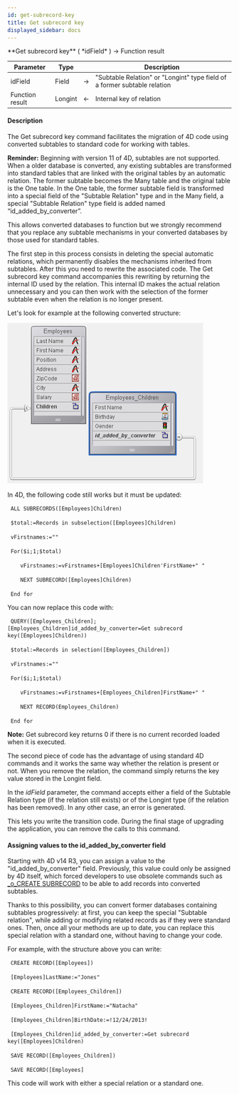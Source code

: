 ```yaml
---
id: get-subrecord-key
title: Get subrecord key
displayed_sidebar: docs
---
```


<!--REF #_command_.Get subrecord key.Syntax-->**Get subrecord key** ( *idField* ) -> Function result<!-- END REF-->
<!--REF #_command_.Get subrecord key.Params-->
| Parameter | Type |  | Description |
| --- | --- | --- | --- |
| idField | Field | -> | "Subtable Relation" or "Longint" type field of a former subtable relation |
| Function result | Longint | <- | Internal key of relation |

<!-- END REF-->

#### Description 

<!--REF #_command_.Get subrecord key.Summary-->The Get subrecord key command facilitates the migration of 4D code using converted subtables to standard code for working with tables.<!-- END REF-->

**Reminder:** Beginning with version 11 of 4D, subtables are not supported. When a older database is converted, any existing subtables are transformed into standard tables that are linked with the original tables by an automatic relation. The former subtable becomes the Many table and the original table is the One table. In the One table, the former subtable field is transformed into a special field of the "Subtable Relation" type and in the Many field, a special "Subtable Relation" type field is added named “id\_added\_by\_converter”. 

This allows converted databases to function but we strongly recommend that you replace any subtable mechanisms in your converted databases by those used for standard tables. 

The first step in this process consists in deleting the special automatic relations, which permanently disables the mechanisms inherited from subtables. After this you need to rewrite the associated code. The Get subrecord key command accompanies this rewriting by returning the internal ID used by the relation. This internal ID makes the actual relation unnecessary and you can then work with the selection of the former subtable even when the relation is no longer present. 

Let's look for example at the following converted structure: 

![](../assets/en/Commands/pict473713.en.png)

In 4D, the following code still works but it must be updated:

```4d
 ALL SUBRECORDS([Employees]Children)

 $total:=Records in subselection([Employees]Children)

 vFirstnames:=""

 For($i;1;$total)

    vFirstnames:=vFirstnames+[Employees]Children'FirstName+" "

    NEXT SUBRECORD([Employees]Children)

 End for
```

You can now replace this code with:

```4d
 QUERY([Employees_Children];[Employees_Children]id_added_by_converter=Get subrecord key([Employees]Children))

 $total:=Records in selection([Employees_Children])

 vFirstnames:=""

 For($i;1;$total)

    vFirstnames:=vFirstnames+[Employees_Children]FirstName+" "

    NEXT RECORD(Employees_Children)

 End for
```

**Note:** Get subrecord key returns 0 if there is no current recorded loaded when it is executed.

The second piece of code has the advantage of using standard 4D commands and it works the same way whether the relation is present or not. When you remove the relation, the command simply returns the key value stored in the Longint field. 

In the *idField* parameter, the command accepts either a field of the Subtable Relation type (if the relation still exists) or of the Longint type (if the relation has been removed). In any other case, an error is generated.

This lets you write the transition code. During the final stage of upgrading the application, you can remove the calls to this command. 

#### Assigning values to the id\_added\_by\_converter field 

Starting with 4D v14 R3, you can assign a value to the "id\_added\_by\_converter" field. Previously, this value could only be assigned by 4D itself, which forced developers to use obsolete commands such as [\_o\_CREATE SUBRECORD](/4Dv20R6/4D/20-R6/o-CREATE-SUBRECORD.301-6957673.en.html) to be able to add records into converted subtables.

Thanks to this possibility, you can convert former databases containing subtables progressively: at first, you can keep the special "Subtable relation", while adding or modifying related records as if they were standard ones. Then, once all your methods are up to date, you can replace this special relation with a standard one, without having to change your code. 

For example, with the structure above you can write:

```4d
 CREATE RECORD([Employees])

 [Employees]LastName:="Jones"

 CREATE RECORD([Employees_Children])

 [Employees_Children]FirstName:="Natacha"

 [Employees_Children]BirthDate:=!12/24/2013!

 [Employees_Children]id_added_by_converter:=Get subrecord key([Employees]Children)

 SAVE RECORD([Employees_Children])

 SAVE RECORD([Employees]
```

This code will work with either a special relation or a standard one.
